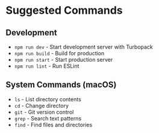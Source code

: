 # Suggested Commands

## Development
- `npm run dev` - Start development server with Turbopack
- `npm run build` - Build for production  
- `npm run start` - Start production server
- `npm run lint` - Run ESLint

## System Commands (macOS)
- `ls` - List directory contents
- `cd` - Change directory
- `git` - Git version control
- `grep` - Search text patterns
- `find` - Find files and directories